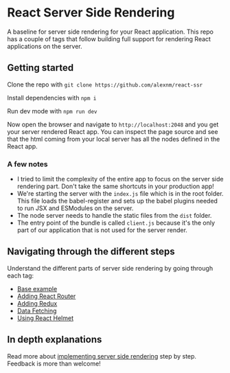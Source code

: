 # React Server Side Rendering

A baseline for server side rendering for your React application. This repo has a couple of tags that follow building full support for rendering React applications on the server.

## Getting started

Clone the repo with
`git clone https://github.com/alexnm/react-ssr`

Install dependencies with
`npm i`

Run dev mode with
`npm run dev`

Now open the browser and navigate to `http://localhost:2048` and you get your server rendered React app. You can inspect the page source and see that the html coming from your local server has all the nodes defined in the React app.

### A few notes

- I tried to limit the complexity of the entire app to focus on the server side rendering part. Don't take the same shortcuts in your production app!
- We're starting the server with the `index.js` file which is in the root folder. This file loads the babel-register and sets up the babel plugins needed to run JSX and ESModules on the server.
- The node server needs to handle the static files from the `dist` folder.
- The entry point of the bundle is called `client.js` because it's the only part of our application that is not used for the server render.

## Navigating through the different steps

Understand the different parts of server side rendering by going through each tag:

- [Base example](https://github.com/alexnm/react-ssr/tree/basic)
- [Adding React Router](https://github.com/alexnm/react-ssr/tree/router)
- [Adding Redux](https://github.com/alexnm/react-ssr/tree/redux)
- [Data Fetching](https://github.com/alexnm/react-ssr/tree/data-fetch)
- [Using React Helmet](https://github.com/alexnm/react-ssr/tree/helmet)

## In depth explanations

Read more about [implementing server side rendering](https://medium.com/@alexnm/demystifying-reacts-server-side-render-de335d408fe4) step by step. Feedback is more than welcome!
